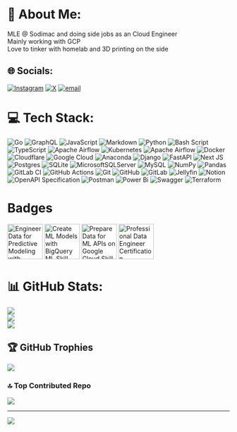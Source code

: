 # 💫 About Me:
MLE @ Sodimac and doing side jobs as an Cloud Engineer<br>Mainly working with GCP<br>Love to tinker with homelab and 3D printing on the side


## 🌐 Socials:
[![Instagram](https://img.shields.io/badge/Instagram-%23E4405F.svg?logo=Instagram&logoColor=white)](https://instagram.com/apescaram) [![X](https://img.shields.io/badge/X-black.svg?logo=X&logoColor=white)](https://x.com/apescaram) [![email](https://img.shields.io/badge/Email-D14836?logo=gmail&logoColor=white)](mailto:andrespescara@gmail.com) 

# 💻 Tech Stack:
![Go](https://img.shields.io/badge/go-%2300ADD8.svg?style=for-the-badge&logo=go&logoColor=white) ![GraphQL](https://img.shields.io/badge/-GraphQL-E10098?style=for-the-badge&logo=graphql&logoColor=white) ![JavaScript](https://img.shields.io/badge/javascript-%23323330.svg?style=for-the-badge&logo=javascript&logoColor=%23F7DF1E) ![Markdown](https://img.shields.io/badge/markdown-%23000000.svg?style=for-the-badge&logo=markdown&logoColor=white) ![Python](https://img.shields.io/badge/python-3670A0?style=for-the-badge&logo=python&logoColor=ffdd54) ![Bash Script](https://img.shields.io/badge/bash_script-%23121011.svg?style=for-the-badge&logo=gnu-bash&logoColor=white) ![TypeScript](https://img.shields.io/badge/typescript-%23007ACC.svg?style=for-the-badge&logo=typescript&logoColor=white) ![Apache Airflow](https://img.shields.io/badge/Apache%20Airflow-017CEE?style=for-the-badge&logo=Apache%20Airflow&logoColor=white) ![Kubernetes](https://img.shields.io/badge/kubernetes-%23326ce5.svg?style=for-the-badge&logo=kubernetes&logoColor=white) ![Apache Airflow](https://img.shields.io/badge/Apache%20Airflow-017CEE?style=for-the-badge&logo=Apache%20Airflow&logoColor=white) ![Docker](https://img.shields.io/badge/docker-%230db7ed.svg?style=for-the-badge&logo=docker&logoColor=white) ![Cloudflare](https://img.shields.io/badge/Cloudflare-F38020?style=for-the-badge&logo=Cloudflare&logoColor=white) ![Google Cloud](https://img.shields.io/badge/GoogleCloud-%234285F4.svg?style=for-the-badge&logo=google-cloud&logoColor=white) ![Anaconda](https://img.shields.io/badge/Anaconda-%2344A833.svg?style=for-the-badge&logo=anaconda&logoColor=white) ![Django](https://img.shields.io/badge/django-%23092E20.svg?style=for-the-badge&logo=django&logoColor=white) ![FastAPI](https://img.shields.io/badge/FastAPI-005571?style=for-the-badge&logo=fastapi) ![Next JS](https://img.shields.io/badge/Next-black?style=for-the-badge&logo=next.js&logoColor=white) ![Postgres](https://img.shields.io/badge/postgres-%23316192.svg?style=for-the-badge&logo=postgresql&logoColor=white) ![SQLite](https://img.shields.io/badge/sqlite-%2307405e.svg?style=for-the-badge&logo=sqlite&logoColor=white) ![MicrosoftSQLServer](https://img.shields.io/badge/Microsoft%20SQL%20Server-CC2927?style=for-the-badge&logo=microsoft%20sql%20server&logoColor=white) ![MySQL](https://img.shields.io/badge/mysql-4479A1.svg?style=for-the-badge&logo=mysql&logoColor=white) ![NumPy](https://img.shields.io/badge/numpy-%23013243.svg?style=for-the-badge&logo=numpy&logoColor=white) ![Pandas](https://img.shields.io/badge/pandas-%23150458.svg?style=for-the-badge&logo=pandas&logoColor=white) ![GitLab CI](https://img.shields.io/badge/gitlab%20CI-%23181717.svg?style=for-the-badge&logo=gitlab&logoColor=white) ![GitHub Actions](https://img.shields.io/badge/github%20actions-%232671E5.svg?style=for-the-badge&logo=githubactions&logoColor=white) ![Git](https://img.shields.io/badge/git-%23F05033.svg?style=for-the-badge&logo=git&logoColor=white) ![GitHub](https://img.shields.io/badge/github-%23121011.svg?style=for-the-badge&logo=github&logoColor=white) ![GitLab](https://img.shields.io/badge/gitlab-%23181717.svg?style=for-the-badge&logo=gitlab&logoColor=white) ![Jellyfin](https://img.shields.io/badge/jellyfin-%23000B25.svg?style=for-the-badge&logo=Jellyfin&logoColor=00A4DC) ![Notion](https://img.shields.io/badge/Notion-%23000000.svg?style=for-the-badge&logo=notion&logoColor=white) ![OpenAPI Specification](https://img.shields.io/badge/openapiinitiative-%23000000.svg?style=for-the-badge&logo=openapiinitiative&logoColor=white) ![Postman](https://img.shields.io/badge/Postman-FF6C37?style=for-the-badge&logo=postman&logoColor=white) ![Power Bi](https://img.shields.io/badge/power_bi-F2C811?style=for-the-badge&logo=powerbi&logoColor=black) ![Swagger](https://img.shields.io/badge/-Swagger-%23Clojure?style=for-the-badge&logo=swagger&logoColor=white) ![Terraform](https://img.shields.io/badge/terraform-%235835CC.svg?style=for-the-badge&logo=terraform&logoColor=white)

# Badges
<!--START_SECTION:badges-->
<a href="https://www.credly.com/badges/914b8c45-d28c-411e-a96f-13e1f6248f35" title="Engineer Data for Predictive Modeling with BigQuery ML Skill Badge"><img src="https://images.credly.com/size/80x80/images/6160e2c1-4a95-4f47-8c5b-f2dde7bb6a67/image.png" alt="Engineer Data for Predictive Modeling with BigQuery ML Skill Badge" width="80" height="80"></a>
<a href="https://www.credly.com/badges/1c6c548b-23d9-4ad0-9b70-8661429cb1b2" title="Create ML Models with BigQuery ML Skill Badge"><img src="https://images.credly.com/size/80x80/images/073a27aa-c3d6-44b5-875f-906191666d70/image.png" alt="Create ML Models with BigQuery ML Skill Badge" width="80" height="80"></a>
<a href="https://www.credly.com/badges/5b6918af-8f80-49c2-b470-a5eff8dd8ff2" title="Prepare Data for ML APIs on Google Cloud Skill Badge"><img src="https://images.credly.com/size/80x80/images/68756311-9319-4eeb-a2b7-76defc8dd8a2/image.png" alt="Prepare Data for ML APIs on Google Cloud Skill Badge" width="80" height="80"></a>
<a href="https://www.credly.com/badges/32a311c0-7c66-41f5-8c24-ffbc7825aef7" title="Professional Data Engineer Certification"><img src="https://images.credly.com/size/80x80/images/2d613ff8-8879-430b-b2d8-925fa29785e8/image.png" alt="Professional Data Engineer Certification" width="80" height="80"></a>
<!--END_SECTION:badges-->

# 📊 GitHub Stats:
![](https://github-readme-stats.vercel.app/api?username=apescara&theme=dark&hide_border=false&include_all_commits=true&count_private=true)<br/>
![](https://nirzak-streak-stats.vercel.app/?user=apescara&theme=dark&hide_border=false)<br/>
![](https://github-readme-stats.vercel.app/api/top-langs/?username=apescara&theme=dark&hide_border=false&include_all_commits=true&count_private=true&layout=compact)

## 🏆 GitHub Trophies
![](https://github-profile-trophy.vercel.app/?username=apescara&theme=radical&no-frame=false&no-bg=true&margin-w=4)

### 🔝 Top Contributed Repo
![](https://github-contributor-stats.vercel.app/api?username=apescara&limit=5&theme=dark&combine_all_yearly_contributions=true)

---
[![](https://visitcount.itsvg.in/api?id=apescara&icon=0&color=0)](https://visitcount.itsvg.in)

<!-- Proudly created with GPRM ( https://gprm.itsvg.in ) -->
